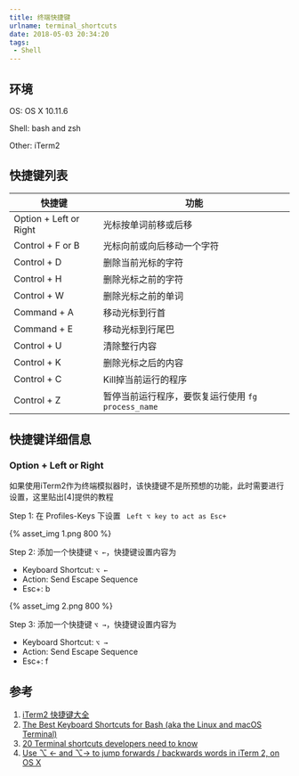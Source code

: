 ```yaml
---
title: 终端快捷键
urlname: terminal_shortcuts
date: 2018-05-03 20:34:20
tags:
 - Shell
---
```


## 环境

OS: OS X 10.11.6

Shell: bash and zsh

Other: iTerm2

## 快捷键列表

| 快捷键                 | 功能                 |
| ---------------------- | -------------------- |
| Option + Left or Right | 光标按单词前移或后移 |
| Control + F or B | 光标向前或向后移动一个字符 |
| Control + D | 删除当前光标的字符 |
| Control + H | 删除光标之前的字符 |
| Control + W            | 删除光标之前的单词   |
| Command + A            | 移动光标到行首       |
| Command + E | 移动光标到行尾巴 |
| Control + U | 清除整行内容 |
| Control + K | 删除光标之后的内容 |
| Control + C | Kill掉当前运行的程序 |
| Control + Z | 暂停当前运行程序，要恢复运行使用 `fg process_name` |


## 快捷键详细信息

### Option + Left or Right

如果使用iTerm2作为终端模拟器时，该快捷键不是所预想的功能，此时需要进行设置，这里贴出[4]提供的教程

Step 1: 在 Profiles-Keys 下设置 ` Left ⌥ key to act as Esc+`

{% asset_img 1.png 800 %}

Step 2: 添加一个快捷键 `⌥ ←`，快捷键设置内容为

* Keyboard Shortcut: `⌥ ←`
* Action: Send Escape Sequence
* Esc+: b

{% asset_img 2.png 800 %}

Step 3: 添加一个快捷键 `⌥ →`，快捷键设置内容为

* Keyboard Shortcut: `⌥ →`
* Action: Send Escape Sequence
* Esc+: f

## 参考

1. [iTerm2 快捷键大全](https://cnbin.github.io/blog/2015/06/20/iterm2-kuai-jie-jian-da-quan/)
2. [The Best Keyboard Shortcuts for Bash (aka the Linux and macOS Terminal)](https://www.howtogeek.com/howto/ubuntu/keyboard-shortcuts-for-bash-command-shell-for-ubuntu-debian-suse-redhat-linux-etc/)
3. [20 Terminal shortcuts developers need to know](https://www.techrepublic.com/article/20-terminal-shortcuts-developers-need-to-know/)
4. [Use ⌥ ← and ⌥→ to jump forwards / backwards words in iTerm 2, on OS X](https://coderwall.com/p/h6yfda/use-and-to-jump-forwards-backwards-words-in-iterm-2-on-os-x)
